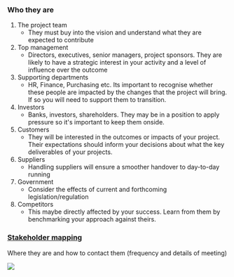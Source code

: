 
### Who they are 

1. The project team 
	- They must buy into the vision and understand what they are expected to contribute
2. Top management
	- Directors, executives, senior managers, project sponsors. They are likely to have a strategic interest in your activity and a level of influence over the outcome
3. Supporting departments 
	- HR, Finance, Purchasing etc. Its important to recognise whether these people are impacted by the changes that the project will bring. If so you will need to support them to transition.
4. Investors 
	- Banks, investors, shareholders. They may be in a position to apply pressure so it's important to keep them onside. 
5. Customers 
	- They will be interested in the outcomes or impacts of your project. Their expectations should inform your decisions about what the key deliverables of your projects. 
6. Suppliers 
	- Handling suppliers will ensure a smoother handover to day-to-day running
7. Government
	- Consider the effects of current and forthcoming legislation/regulation
8. Competitors
	- This maybe directly affected by your success. Learn from them by benchmarking your approach against theirs.

### [Stakeholder mapping](obsidian://open?vault=Personal_Note_Library&file=Management%2Fform%2FStake%20holder%20mapping%20tool.xlsx)
Where they are and how to contact them (frequency and details of meeting)

![](Aspose.Words.5364a901-92ab-4f1a-a312-4393b804b23f.001.png)

